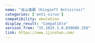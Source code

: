 ```yaml
---
name: "金山毒霸 (Kingsoft Antivirus)"
categories: ['anti-virus']
compatibility: emulation
display_result: "Compatible"
version_from: "15.2025.1.0.030600.150"
link: https://www.ijinshan.com/
---
```

